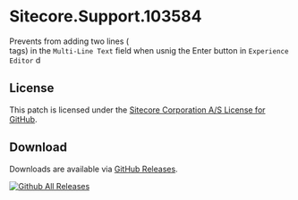# Sitecore.Support.103584
Prevents from adding two lines (<br> tags) in the `Multi-Line Text` field when usnig the Enter button in `Experience Editor`
d
## License  
This patch is licensed under the [Sitecore Corporation A/S License for GitHub](https://github.com/sitecoresupport/Sitecore.Support.103584/blob/master/LICENSE).  

## Download  
Downloads are available via [GitHub Releases](https://github.com/sitecoresupport/Sitecore.Support.103584/releases).  

[![Github All Releases](https://img.shields.io/github/downloads/SitecoreSupport/Sitecore.Support.103584/total.svg)](https://github.com/SitecoreSupport/Sitecore.Support.103584/releases)
